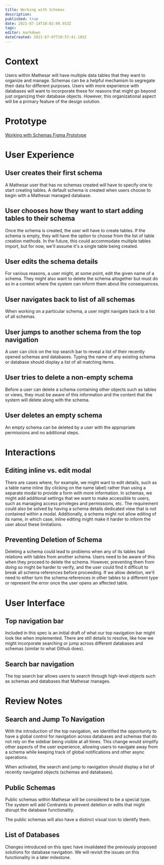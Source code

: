 ```yaml
---
title: Working with Schemas
description: 
published: true
date: 2021-07-14T10:02:09.933Z
tags: 
editor: markdown
dateCreated: 2021-07-07T10:57:41.105Z
---
```


# Context
Users within Mathesar will have multiple data tables that they want to organize and manage. Schemas can be a helpful mechanism to segregate their data for different purposes. Users with more experience with databases will want to incorporate these for reasons that might go beyond just organizing their database objects. However, this organizational aspect will be a primary feature of the design solution.

# Prototype
[Working with Schemas Figma Prototype](https://www.figma.com/proto/Uaf1ntcldzK2U41Jhw6vS2/Mathesar-MVP?page-id=2144%3A12391&node-id=2146%3A12394&viewport=2334%2C1300%2C2.543393611907959&scaling=contain)

# User Experience

## User creates their first schema
A Mathesar user that has no schemas created will have to specify one to start creating tables. A default schema is created when users choose to begin with a Mathesar managed database.

## User chooses how they want to start adding tables to their schema
Once the schema is created, the user will have to create tables. If the schema is empty, they will have the option to choose from the list of table creation methods. In the future, this could accommodate multiple tables import, but for now, we'll assume it's a single table being created.

## User edits the schema details
For various reasons, a user might, at some point, edit the given name of a schema. They might also want to delete the schema altogether but must do so in a context where the system can inform them about the consequences.

## User navigates back to list of all schemas
When working on a particular schema, a user might navigate back to a list of all schemas.

## User jumps to another schema from the top navigation
A user can click on the top search bar to reveal a list of their recently opened schemas and databases. Typing the name of any existing schema or database should display a list of all matching items. 

## User tries to delete a non-empty schema
Before a user can delete a schema containing other objects such as tables or views, they must be aware of this information and the content that the system will delete along with the schema. 

## User deletes an empty schema
An empty schema can be deleted by a user with the appropriate permissions and no additional steps. 

# Interactions
## Editing inline vs. edit modal
There are cases where, for example, we might want to edit details, such as a table name inline (by clicking on the name label) rather than using a separate modal to provide a form with more information.
In schemas, we might add additional settings that we want to make accessible to users, such as managing access privileges and permissions, etc. The requirement could also be solved by having a schema details dedicated view that is not contained within a modal. 
Additionally, a schema might not allow editing of its name, in which case, inline editing might make it harder to inform the user about these limitations. 

## Preventing Deletion of Schema
Deleting a schema could lead to problems when any of its tables had relations with tables from another schema. Users need to be aware of this when they proceed to delete the schema. However, preventing them from doing so might be harder to verify, and the user could find it difficult to break all schema references before proceeding. If we allow deletion, we'll need to either turn the schema references in other tables to a different type or represent the error once the user opens an affected table.

# User Interface
## Top navigation bar
Included in this spec is an initial draft of what our top navigation bar might look like when implemented. There are still details to resolve, like how we might incorporate searching or jump across different databases and schemas (similar to what Github does). 

## Search bar navigation
The top search bar allows users to search through high-level objects such as schemas and databases that Mathesar manages.

# Review Notes

## Search and Jump To Navigation
With the introduction of the top navigation, we identified the opportunity to have a global control for navigation across databases and schemas that do not rely on the sidebar being visible at all times. This change would simplify other aspects of the user experience, allowing users to navigate away from a schema while keeping track of global notifications and other async operations.

When activated, the search and jump to navigation should display a list of recently navigated objects (schemas and databases).

## Public Schemas
Public schemas within Mathesar will be considered to be a special type. The system will add Contraints to prevent deletion or edits that might disrupt the database functionality.

The public schemas will also have a distinct visual icon to identify them.

## List of Databases
Changes introduced on this spec have invalidated the previously proposed solutions for database navigation. We will revisit the issues on this functionality in a later milestone.